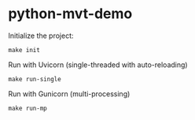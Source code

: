 # python-mvt-demo

Initialize the project:

```
make init
```

Run with Uvicorn (single-threaded with auto-reloading)

```
make run-single
```

Run with Gunicorn (multi-processing)

```
make run-mp
```
